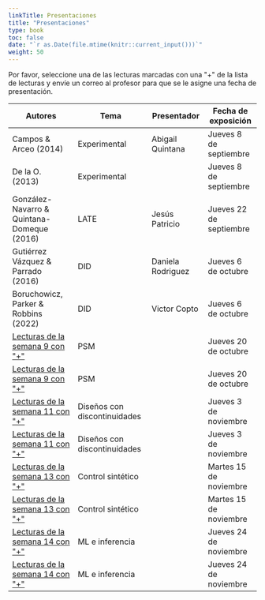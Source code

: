 ```yaml
---
linkTitle: Presentaciones
title: "Presentaciones"
type: book
toc: false
date: "`r as.Date(file.mtime(knitr::current_input()))`"
weight: 50
---
```


Por favor, seleccione una de las lecturas marcadas con una "+" de la lista de lecturas y envíe un correo al profesor para que se le asigne una fecha de presentación.

| **Autores** | **Tema** | **Presentador** | **Fecha de exposición** |
| --- | --- | --- | --- |
| Campos & Arceo (2014)| Experimental | Abigail Quintana  | Jueves 8 de septiembre |
| De la O. (2013) | Experimental |  |  Jueves 8 de septiembre |
| González-Navarro & Quintana-Domeque (2016) | LATE | Jesús Patricio | Jueves 22 de septiembre |
| Gutiérrez Vázquez & Parrado (2016) | DID   | Daniela Rodriguez  | Jueves 6 de octubre |
| Boruchowicz, Parker & Robbins (2022) | DID | Victor Copto | Jueves 6 de octubre |
| [Lecturas de la semana 9 con "+"](https://eps-2022.netlify.app/lecturas/#semana-9) | PSM |  | Jueves 20 de octubre |
| [Lecturas de la semana 9 con "+"](https://eps-2022.netlify.app/lecturas/#semana-9) | PSM |  | Jueves 20 de octubre |
|  [Lecturas de la semana 11 con "+"](https://eps-2022.netlify.app/lecturas/#semana-11) | Diseños con discontinuidades |  | Jueves 3 de noviembre  |
| [Lecturas de la semana 11 con "+"](https://eps-2022.netlify.app/lecturas/#semana-11)  | Diseños con discontinuidades   |  | Jueves 3 de noviembre  |
| [Lecturas de la semana 13 con "+"](https://eps-2022.netlify.app/lecturas/#semana-13)  | Control sintético |  | Martes 15 de noviembre |
| [Lecturas de la semana 13 con "+"](https://eps-2022.netlify.app/lecturas/#semana-13) | Control sintético |  | Martes 15 de noviembre |
| [Lecturas de la semana 14 con "+"](https://eps-2022.netlify.app/lecturas/#semana-14) | ML e inferencia |  | Jueves 24 de noviembre |
| [Lecturas de la semana 14 con "+"](https://eps-2022.netlify.app/lecturas/#semana-14) | ML e inferencia |  | Jueves 24 de noviembre |


